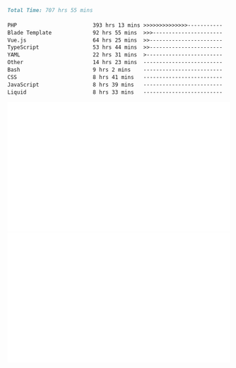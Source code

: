 <!--START_SECTION:waka-->

```markdown
Total Time: 707 hrs 55 mins

PHP                        393 hrs 13 mins >>>>>>>>>>>>>>-----------   54.44 %
Blade Template             92 hrs 55 mins  >>>----------------------   12.86 %
Vue.js                     64 hrs 25 mins  >>-----------------------   08.92 %
TypeScript                 53 hrs 44 mins  >>-----------------------   07.44 %
YAML                       22 hrs 31 mins  >------------------------   03.12 %
Other                      14 hrs 23 mins  -------------------------   01.99 %
Bash                       9 hrs 2 mins    -------------------------   01.25 %
CSS                        8 hrs 41 mins   -------------------------   01.20 %
JavaScript                 8 hrs 39 mins   -------------------------   01.20 %
Liquid                     8 hrs 33 mins   -------------------------   01.19 %
```

<!--END_SECTION:waka-->
<p align="center">
    <img src="https://raw.githubusercontent.com/rjp2525/rjp2525/output/generated/overview.svg">
    <img src="https://raw.githubusercontent.com/rjp2525/rjp2525/output/generated/languages.svg">
</p>
